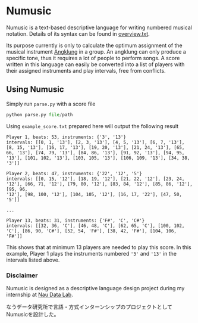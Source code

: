 # Numusic

Numusic is a text-based descriptive language for writing numbered musical notation. Details of its syntax can be found in [overview.txt](https://github.com/ansharlubis/numusic/blob/master/overview.txt).

Its purpose currently is only to calculate the optimum assignment of the musical instrument [Angklung](https://en.wikipedia.org/wiki/Angklung) in a group. An angklung can only produce a specific tone, thus it requires a lot of people to perform songs. A score written in this language can easily be converted into a list of players with their assigned instruments and play intervals, free from conflicts.

## Using Numusic

Simply run `parse.py` with a score file

```python
python parse.py file/path
```

Using `example_score.txt` prepared here will output the following result

```
Player 1, beats: 53, instruments: {'3', '13'}
intervals: [[0, 1, '13'], [2, 3, '13'], [4, 5, '13'], [6, 7, '13'], [8, 15, '13'], [16, 17, '13'], [19, 20, '13'], [21, 24, '13'], [65, 66, '13'], [74, 79, '13'], [84, 86, '13'], [91, 92, '13'], [94, 95, '13'], [101, 102, '13'], [103, 105, '13'], [106, 109, '13'], [34, 38, '3']]

Player 2, beats: 47, instruments: {'22', '12', '5'}
intervals: [[0, 15, '12'], [18, 19, '12'], [21, 22, '12'], [23, 24, '12'], [66, 71, '12'], [79, 80, '12'], [83, 84, '12'], [85, 86, '12'], [95, 96, 
'12'], [98, 100, '12'], [104, 105, '12'], [16, 17, '22'], [47, 50, '5']]

...

Player 13, beats: 31, instruments: {'F#', 'C', 'C#'}
intervals: [[32, 36, 'C'], [46, 48, 'C'], [62, 65, 'C'], [100, 102, 'C'], [86, 90, 'C#'], [52, 54, 'F#'], [38, 42, 'F#'], [104, 106, 'F#']]
```

This shows that at minimum 13 players are needed to play this score. In this example, Player 1 plays the instruments numbered `'3'` and `'13'` in the intervals listed above.


### Disclaimer

Numusic is designed as a descriptive language design project during my internship at [Nau Data Lab](https://www.nau.co.jp/company/).

なうデータ研究所で言語・方式インターンシップのプロジェクトとしてNumusicを設計した。